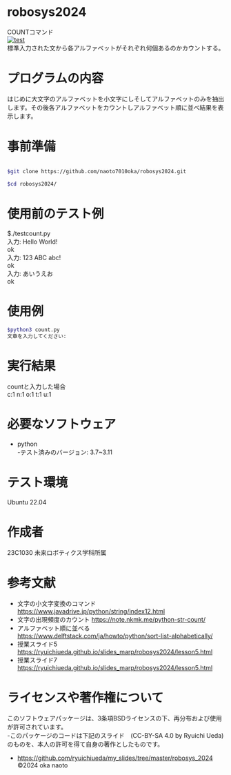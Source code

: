 # robosys2024
COUNTコマンド  
[![test](https://github.com/naoto7010oka/robosys2024/actions/workflows/test.yml/badge.svg)](https://github.com/naoto7010oka/robosys2024/actions/workflows/test.yml)  
標準入力された文から各アルファベットがそれぞれ何個あるのかカウントする。  
# プログラムの内容  
はじめに大文字のアルファベットを小文字にしそしてアルファベットのみを抽出します。その後各アルファベットをカウントしアルファベット順に並べ結果を表示します。  
# 事前準備  
```bash

$git clone https://github.com/naoto7010oka/robosys2024.git  

$cd robosys2024/  

```
# 使用前のテスト例  
$./testcount.py  
入力: Hello World!  
ok  
入力: 123 ABC abc!  
ok  
入力: あいうえお  
ok  
# 使用例  
```bash
$python3 count.py  
文章を入力してください:
```
# 実行結果  
countと入力した場合  
c:1 n:1 o:1 t:1 u:1
# 必要なソフトウェア  
- python  
	-テスト済みのバージョン: 3.7~3.11
# テスト環境
Ubuntu 22.04
# 作成者  
23C1030 未来ロボティクス学科所属
# 参考文献 
* 文字の小文字変換のコマンド
https://www.javadrive.jp/python/string/index12.html
* 文字の出現頻度のカウント
https://note.nkmk.me/python-str-count/
* アルファベット順に並べる
https://www.delftstack.com/ja/howto/python/sort-list-alphabetically/  
* 授業スライド5
https://ryuichiueda.github.io/slides_marp/robosys2024/lesson5.html
* 授業スライド7
https://ryuichiueda.github.io/slides_marp/robosys2024/lesson5.html
# ライセンスや著作権について  
このソフトウェアパッケージは、3条項BSDライセンスの下、再分布および使用が許可されています。  
-このパッケージのコードは下記のスライド　(CC-BY-SA 4.0 by Ryuichi Ueda)のものを、本人の許可を得て自身の著作としたものです。  
* https://github.com/ryuichiueda/my_slides/tree/master/robosys_2024  
 ©2024 oka naoto
